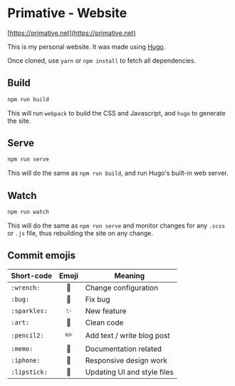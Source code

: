 # Primative - Website

[https://primative.net](https://primative.net)

This is my personal website. It was made using [Hugo](https://gohugo.io/).

Once cloned, use `yarn` or `npm install` to fetch all dependencies.

## Build

```bash
npm run build
```

This will run `webpack` to build the CSS and Javascript, and `hugo` to generate the site.

## Serve

```bash
npm run serve
```

This will do the same as `npm run build`, and run Hugo's built-in web server.

## Watch

```bash
npm run watch
```

This will do the same as `npm run serve` and monitor changes for any `.scss` or `.js` file, thus rebuilding the site on any change.

## Commit emojis

| Short-code   | Emoji | Meaning                     |
| ------------ | :---: | --------------------------- |
| `:wrench:`   |  🔧   | Change configuration        |
| `:bug:`      |  🐛   | Fix bug                     |
| `:sparkles:` |  ✨   | New feature                 |
| `:art:`      |  🎨   | Clean code                  |
| `:pencil2:`  |  ✏️   | Add text / write blog post  |
| `:memo:`     |  📝   | Documentation related       |
| `:iphone:`   |  📱   | Responsive design work      |
| `:lipstick:` |  💄   | Updating UI and style files |
